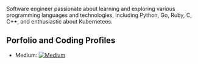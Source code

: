 Software engineer passionate about learning and exploring various programming languages and technologies, including Python, Go, Ruby, C, C++, and enthusiastic about Kubernetees.

## Porfolio and Coding Profiles

- Medium: [![Medium](https://img.shields.io/badge/Medium-Profile-orange)](https://medium.com/@mdmudassir7)
